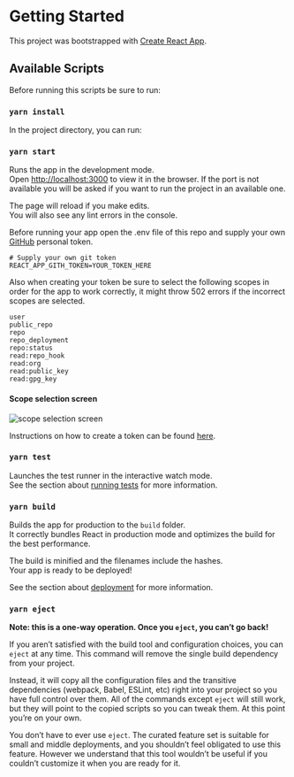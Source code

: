 # Getting Started

This project was bootstrapped with [Create React App](https://github.com/facebook/create-react-app).

## Available Scripts

Before running this scripts be sure to run:

### `yarn install`

In the project directory, you can run:

### `yarn start`

Runs the app in the development mode.\
Open [http://localhost:3000](http://localhost:3000) to view it in the browser.
If the port is not available you will be asked if you want to run the project in an available one.

The page will reload if you make edits.\
You will also see any lint errors in the console.

Before running your app open the .env file of this repo and supply your own [GitHub](https://github.com/) personal token. 

    # Supply your own git token
    REACT_APP_GITH_TOKEN=YOUR_TOKEN_HERE

Also when creating your token be sure to select the following scopes in order for the app to work correctly, it might throw 502 errors if the incorrect scopes are selected.

    user
    public_repo
    repo
    repo_deployment
    repo:status
    read:repo_hook
    read:org
    read:public_key
    read:gpg_key

#### Scope selection screen

![scope selection screen](https://docs.github.com/assets/images/help/settings/token_scopes.gif)

Instructions on how to create a token can be found [here](https://docs.github.com/en/enterprise-server@3.1/authentication/keeping-your-account-and-data-secure/creating-a-personal-access-token).

### `yarn test`

Launches the test runner in the interactive watch mode.\
See the section about [running tests](https://facebook.github.io/create-react-app/docs/running-tests) for more information.

### `yarn build`

Builds the app for production to the `build` folder.\
It correctly bundles React in production mode and optimizes the build for the best performance.

The build is minified and the filenames include the hashes.\
Your app is ready to be deployed!

See the section about [deployment](https://facebook.github.io/create-react-app/docs/deployment) for more information.

### `yarn eject`

**Note: this is a one-way operation. Once you `eject`, you can’t go back!**

If you aren’t satisfied with the build tool and configuration choices, you can `eject` at any time. This command will remove the single build dependency from your project.

Instead, it will copy all the configuration files and the transitive dependencies (webpack, Babel, ESLint, etc) right into your project so you have full control over them. All of the commands except `eject` will still work, but they will point to the copied scripts so you can tweak them. At this point you’re on your own.

You don’t have to ever use `eject`. The curated feature set is suitable for small and middle deployments, and you shouldn’t feel obligated to use this feature. However we understand that this tool wouldn’t be useful if you couldn’t customize it when you are ready for it.